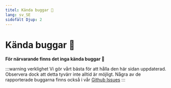 ```yaml
---
titel: Kända buggar 🐛
lang: sv_SE
sidofält Djup: 2
---
```


# Kända buggar :bug:

**För närvarande finns det inga kända buggar :tada:**

:::warning verklighet
Vi gör vårt bästa för att hålla den här sidan uppdaterad. Observera dock att detta tyvärr inte alltid är möjligt. Några av de rapporterade buggarna finns också i vår [Github Issues](https://github.com/LSS-Manager/LSSM-V.4/issues?q=is%3Aissue+is%3Aopen+label%3Abug)
:::
